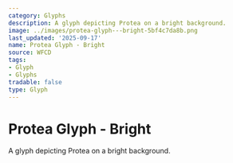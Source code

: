 ```yaml
---
category: Glyphs
description: A glyph depicting Protea on a bright background.
image: ../images/protea-glyph---bright-5bf4c7da8b.png
last_updated: '2025-09-17'
name: Protea Glyph - Bright
source: WFCD
tags:
- Glyph
- Glyphs
tradable: false
type: Glyph
---
```


# Protea Glyph - Bright

A glyph depicting Protea on a bright background.

